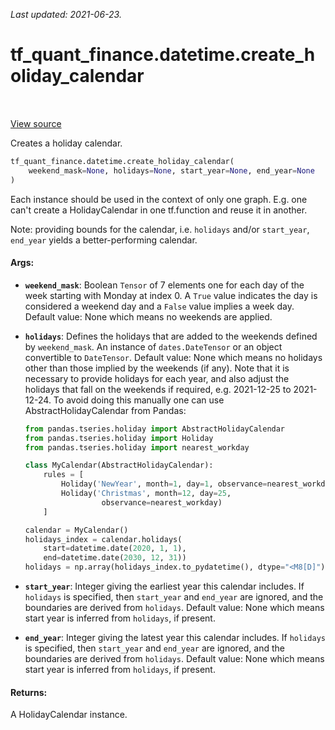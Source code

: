 <!--
This file is generated by a tool. Do not edit directly.
For open-source contributions the docs will be updated automatically.
-->

*Last updated: 2021-06-23.*

<div itemscope itemtype="http://developers.google.com/ReferenceObject">
<meta itemprop="name" content="tf_quant_finance.datetime.create_holiday_calendar" />
<meta itemprop="path" content="Stable" />
</div>

# tf_quant_finance.datetime.create_holiday_calendar

<!-- Insert buttons and diff -->

<table class="tfo-notebook-buttons tfo-api" align="left">
</table>

<a target="_blank" href="https://github.com/google/tf-quant-finance/blob/master/tf_quant_finance/datetime/holiday_calendar_factory.py">View source</a>



Creates a holiday calendar.

```python
tf_quant_finance.datetime.create_holiday_calendar(
    weekend_mask=None, holidays=None, start_year=None, end_year=None
)
```



<!-- Placeholder for "Used in" -->

Each instance should be used in the context of only one graph. E.g. one can't
create a HolidayCalendar in one tf.function and reuse it in another.

Note: providing bounds for the calendar, i.e. `holidays` and/or `start_year`,
`end_year` yields a better-performing calendar.

#### Args:


* <b>`weekend_mask`</b>: Boolean `Tensor` of 7 elements one for each day of the week
  starting with Monday at index 0. A `True` value indicates the day is
  considered a weekend day and a `False` value implies a week day.
  Default value: None which means no weekends are applied.
* <b>`holidays`</b>: Defines the holidays that are added to the weekends defined by
  `weekend_mask`. An instance of `dates.DateTensor` or an object
  convertible to `DateTensor`.
  Default value: None which means no holidays other than those implied by
  the weekends (if any).
  Note that it is necessary to provide holidays for each year, and also
  adjust the holidays that fall on the weekends if required, e.g.
  2021-12-25 to 2021-12-24. To avoid doing this manually one can use
  AbstractHolidayCalendar from Pandas:

  ```python
  from pandas.tseries.holiday import AbstractHolidayCalendar
  from pandas.tseries.holiday import Holiday
  from pandas.tseries.holiday import nearest_workday

  class MyCalendar(AbstractHolidayCalendar):
      rules = [
          Holiday('NewYear', month=1, day=1, observance=nearest_workday),
          Holiday('Christmas', month=12, day=25,
                   observance=nearest_workday)
      ]

  calendar = MyCalendar()
  holidays_index = calendar.holidays(
      start=datetime.date(2020, 1, 1),
      end=datetime.date(2030, 12, 31))
  holidays = np.array(holidays_index.to_pydatetime(), dtype="<M8[D]")
  ```

* <b>`start_year`</b>: Integer giving the earliest year this calendar includes. If
  `holidays` is specified, then `start_year` and `end_year` are ignored,
  and the boundaries are derived from `holidays`.
  Default value: None which means start year is inferred from `holidays`, if
  present.
* <b>`end_year`</b>: Integer giving the latest year this calendar includes. If
  `holidays` is specified, then `start_year` and `end_year` are ignored,
  and the boundaries are derived from `holidays`.
  Default value: None which means start year is inferred from `holidays`, if
  present.


#### Returns:

A HolidayCalendar instance.

